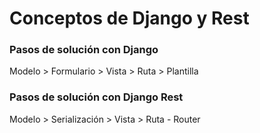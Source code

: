 # Conceptos de Django y Rest

### Pasos de solución con Django
Modelo > Formulario > Vista > Ruta > Plantilla

### Pasos de solución con Django Rest 
Modelo > Serialización > Vista > Ruta - Router 

